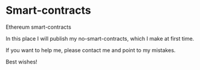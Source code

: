 # Smart-contracts
Ethereum smart-contracts

In this place I will publish my no-smart-contracts, which I make at first time.

If you want to help me, please contact me and point to my mistakes. 

Best wishes!
